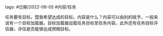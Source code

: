 tags: #日期/2022-06-05 #内容/任务 

任务要有目标。暨我希望达成的目标。内容是什么？内容可以由别的赋予，一般来说有一个目标加载器。目标加载器加载任务目标至任务内容。此外还有任务目标评估器，评估是否能够达成预期目标。
